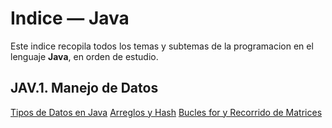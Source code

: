 # Indice — Java

Este indice recopila todos los temas y subtemas de la programacion en el lenguaje **Java**, en orden de estudio.  

## JAV.1. Manejo de Datos
[Tipos de Datos en Java](JAV.1.1.Datos.md)
[Arreglos y Hash](JAV.1.2.Arrays.md)
[Bucles for y Recorrido de Matrices](JAV.1.3.Bucles.md)
